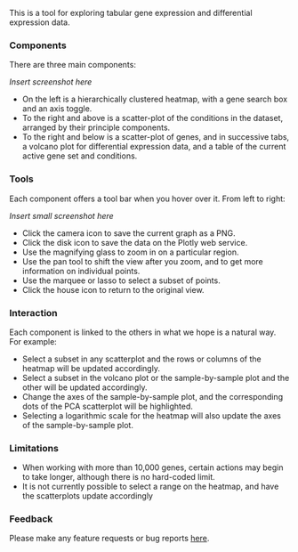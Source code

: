 This is a tool for exploring tabular gene expression and differential expression data.

### Components

There are three main components:

*Insert screenshot here*

- On the left is a hierarchically clustered heatmap, with a gene search box and an axis toggle.
- To the right and above is a scatter-plot of the conditions in the dataset,
arranged by their principle components.
- To the right and below is a scatter-plot of genes, and in successive tabs,
a volcano plot for differential expression data, and a table of the current active gene set and conditions.

### Tools

Each component offers a tool bar when you hover over it. From left to right:

*Insert small screenshot here*

- Click the camera icon to save the current graph as a PNG.
- Click the disk icon to save the data on the Plotly web service.
- Use the magnifying glass to zoom in on a particular region.
- Use the pan tool to shift the view after you zoom, and to get more information on individual points.
- Use the marquee or lasso to select a subset of points.
- Click the house icon to return to the original view.

### Interaction

Each component is linked to the others in what we hope is a natural way. For example:

- Select a subset in any scatterplot and the rows or columns of the heatmap
will be updated accordingly.
- Select a subset in the volcano plot or the sample-by-sample plot and the other
will be updated accordingly.
- Change the axes of the sample-by-sample plot, and the corresponding dots of the 
PCA scatterplot will be highlighted.
- Selecting a logarithmic scale for the heatmap will also update the axes of the
sample-by-sample plot.

### Limitations

- When working with more than 10,000 genes, certain actions may begin to take longer,
although there is no hard-coded limit.
- It is not currently possible to select a range on the heatmap, and have the scatterplots update accordingly

### Feedback

Please make any feature requests or bug reports [here](https://github.com/refinery-platform/heatmap-scatter-dash/issues/new).

